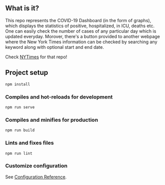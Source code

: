 ## What is it?

This repo represents the COVID-19 Dashboard (in the form of graphs), which displays the statistics of positive, hospitalized, in ICU, deaths etc. One can easily check the number of cases of any particular day which is updated everyday. Morover, there's a button provided to another webpage where the New York Times information can be checked by searching any keyword along with optional start and end date.

Check [NYTimes](https://github.com/thedevyansh/nytimes/) for that repo!

## Project setup
```
npm install
```

### Compiles and hot-reloads for development
```
npm run serve
```

### Compiles and minifies for production
```
npm run build
```

### Lints and fixes files
```
npm run lint
```

### Customize configuration
See [Configuration Reference](https://cli.vuejs.org/config/).
